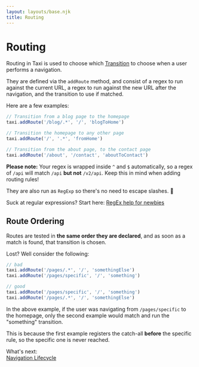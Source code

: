 ```yaml
---
layout: layouts/base.njk
title: Routing
---
```


# Routing
Routing in Taxi is used to choose which [Transition](/transitions/) to choose when a user performs a navigation.

They are defined via the `addRoute` method, and consist of a regex to run against the current URL, a regex to run against the new URL after the navigation, and the transition to use if matched.

Here are a few examples:

```js
// Transition from a blog page to the homepage
taxi.addRoute('/blog/.*', '/', 'blogToHome')

// Transition the homepage to any other page
taxi.addRoute('/', '.*', 'fromHome')

// Transition from the about page, to the contact page
taxi.addRoute('/about', '/contact', 'aboutToContact')
```

**Please note:** Your regex is wrapped inside `^` and `$` automatically, so a regex of `/api` will match `/api` **but not** `/v2/api`. Keep this in mind when adding routing rules!

They are also run as `RegExp` so there's no need to escape slashes. 👊


Suck at regular expressions? Start here: [RegEx help for newbies](https://softchris.github.io/pages/javascript-regex.html)


## Route Ordering
Routes are tested in **the same order they are declared**, and as soon as a match is found, that transition is chosen.


Lost? Well consider the following:

```js
// bad
taxi.addRoute('/pages/.*', '/', 'somethingElse')
taxi.addRoute('/pages/specific', '/', 'something')

// good
taxi.addRoute('/pages/specific', '/', 'something')
taxi.addRoute('/pages/.*', '/', 'somethingElse')
```

In the above example, if the user was navigating from `/pages/specific` to the homepage, only the second example would match and run the "something" transition.

This is because the first example registers the catch-all **before** the specific rule, so the specific one is never reached.


<div class="border rounded-sm p-4 mt-16">
    <div class="text-sm mb-2 font-bold">What's next:</div>
    <div>
        <a href="/navigation-lifecycle/">Navigation Lifecycle</a>
    </div>
</div>